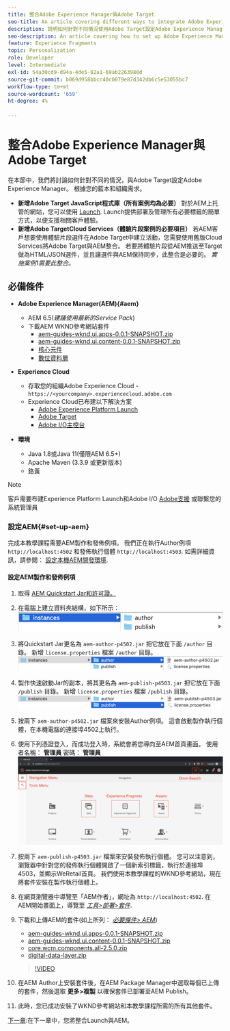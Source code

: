 ```yaml
---
title: 整合Adobe Experience Manager與Adobe Target
seo-title: An article covering different ways to integrate Adobe Experience Manager(AEM) with Adobe Target for delivering personalized content.
description: 說明如何針對不同情況使用Adobe Target設定Adobe Experience Manager的文章。
seo-description: An article covering how to set up Adobe Experience Manager with Adobe Target for different scenarios.
feature: Experience Fragments
topic: Personalization
role: Developer
level: Intermediate
exl-id: 54a30cd9-d94a-4de5-82a1-69ab2263980d
source-git-commit: b069d958bbcc40c0079e87d342db6c5e53055bc7
workflow-type: tm+mt
source-wordcount: '659'
ht-degree: 4%

---
```


# 整合Adobe Experience Manager與Adobe Target

在本節中，我們將討論如何針對不同的情況，與Adobe Target設定Adobe Experience Manager。 根據您的藍本和組織需求。

* **新增Adobe Target JavaScript程式庫（所有案例均為必要）**
對於AEM上托管的網站，您可以使用 [Launch](https://experienceleague.adobe.com/docs/experience-platform/tags/home.html). Launch提供部署及管理所有必要標籤的簡單方式，以便支援相關客戶體驗。
* **新增Adobe TargetCloud Services（體驗片段案例的必要項目）**
若AEM客戶想要使用體驗片段選件在Adobe Target中建立活動，您需要使用舊版Cloud Services將Adobe Target與AEM整合。 若要將體驗片段從AEM推送至Target做為HTML/JSON選件，並且讓選件與AEM保持同步，此整合是必要的。 
*實施案例1需要此整合。*

## 必備條件

* **Adobe Experience Manager(AEM){#aem}**
   * AEM 6.5(*建議使用最新的Service Pack*)
   * 下載AEM WKND參考網站套件
      * [aem-guides-wknd.ui.apps-0.0.1-SNAPSHOT.zip](https://github.com/adobe/aem-guides-wknd/releases/download/archetype-18.1/aem-guides-wknd.ui.apps-0.0.1-SNAPSHOT.zip)
      * [aem-guides-wknd.ui.content-0.0.1-SNAPSHOT.zip](https://github.com/adobe/aem-guides-wknd/releases/download/archetype-18.1/aem-guides-wknd.ui.content-0.0.1-SNAPSHOT.zip)
      * [核心元件](https://github.com/adobe/aem-core-wcm-components/releases/download/core.wcm.components.reactor-2.5.0/core.wcm.components.all-2.5.0.zip)
      * [數位資料層](assets/implementation/digital-data-layer.zip)

* **Experience Cloud**
   * 存取您的組織Adobe Experience Cloud - `https://<yourcompany>.experiencecloud.adobe.com`
   * Experience Cloud已布建以下解決方案
      * [Adobe Experience Platform Launch](https://experiencecloud.adobe.com)
      * [Adobe Target](https://experiencecloud.adobe.com)
      * [Adobe I/O主控台](https://console.adobe.io)

* **環境**
   * Java 1.8或Java 11(僅限AEM 6.5+)
   * Apache Maven (3.3.9 或更新版本)
   * 鉻黃

>[!NOTE]
>
> 客戶需要布建Experience Platform Launch和Adobe I/O [Adobe支援](https://helpx.adobe.com/tw/contact/enterprise-support.ec.html) 或聯繫您的系統管理員

### 設定AEM{#set-up-aem}

完成本教學課程需要AEM製作和發佈例項。 我們正在執行Author例項 `http://localhost:4502` 和發佈執行個體 `http://localhost:4503`. 如需詳細資訊，請參閱： [設定本機AEM開發環境](https://helpx.adobe.com/experience-manager/kt/platform-repository/using/local-aem-dev-environment-article-setup.html).

#### 設定AEM製作和發佈例項

1. 取得 [AEM Quickstart Jar和許可證。](https://helpx.adobe.com/experience-manager/6-5/sites/deploying/using/deploy.html#GettingtheSoftware)
2. 在電腦上建立資料夾結構，如下所示：
   ![資料夾結構](assets/implementation/aem-setup-1.png)
3. 將Quickstart Jar更名為 `aem-author-p4502.jar` 把它放在下面 `/author` 目錄。 新增 `license.properties` 檔案 `/author` 目錄。
   ![AEM Author例項](assets/implementation/aem-setup-author.png)
4. 製作快速啟動Jar的副本，將其更名為 `aem-publish-p4503.jar` 把它放在下面 `/publish` 目錄。 新增 `license.properties` 檔案 `/publish` 目錄。
   ![AEM發佈例項](assets/implementation/aem-setup-publish.png)
5. 按兩下 `aem-author-p4502.jar` 檔案來安裝Author例項。 這會啟動製作執行個體，在本機電腦的連接埠4502上執行。
6. 使用下列憑證登入，而成功登入時，系統會將您導向至AEM首頁畫面。
使用者名稱： **管理員**
密碼： **管理員**
   ![AEM發佈例項](assets/implementation/aem-author-home-page.png)
7. 按兩下 `aem-publish-p4503.jar` 檔案來安裝發佈執行個體。 您可以注意到，瀏覽器中針對您的發佈執行個體開啟了一個新索引標籤，執行於連接埠4503，並顯示WeRetail首頁。 我們使用本教學課程的WKND參考網站，現在將套件安裝在製作執行個體上。
8. 在網頁瀏覽器中導覽至「AEM作者」，網址為 `http://localhost:4502`. 在AEM開始畫面上，導覽至 *[工具>部署>套件](http://localhost:4502/crx/packmgr/index.jsp)*.
9. 下載和上傳AEM的套件(如上所列： *[必要條件> AEM](#aem)*)
   * [aem-guides-wknd.ui.apps-0.0.1-SNAPSHOT.zip](https://github.com/adobe/aem-guides-wknd/releases/download/archetype-18.1/aem-guides-wknd.ui.apps-0.0.1-SNAPSHOT.zip)
   * [aem-guides-wknd.ui.content-0.0.1-SNAPSHOT.zip](https://github.com/adobe/aem-guides-wknd/releases/download/archetype-18.1/aem-guides-wknd.ui.content-0.0.1-SNAPSHOT.zip)
   * [core.wcm.components.all-2.5.0.zip](https://github.com/adobe/aem-core-wcm-components/releases/download/core.wcm.components.reactor-2.5.0/core.wcm.components.all-2.5.0.zip)
   * [digital-data-layer.zip](assets/implementation/digital-data-layer.zip)

   >[!VIDEO](https://video.tv.adobe.com/v/28377?quality=12&learn=on)
10. 在AEM Author上安裝套件後，在AEM Package Manager中選取每個已上傳的套件，然後選取 **更多>複製** 以確保套件已部署至AEM Publish。
11. 此時，您已成功安裝了WKND參考網站和本教學課程所需的所有其他套件。

[下一章](./using-launch-adobe-io.md):在下一章中，您將整合Launch與AEM。
